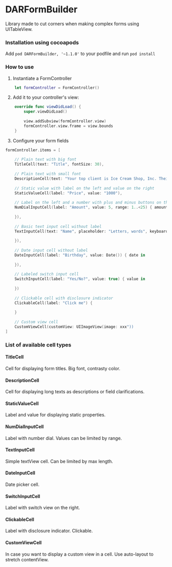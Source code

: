 # DARFormBuilder

Library made to cut corners when making complex forms using UITableView.

### Installation using cocoapods

Add `pod DARFormBuilder, '~1.1.0'` to your podfile and run `pod install`

### How to use

1. Instantiate a FormController
```Swift
    let formController = FormController()
```

2. Add it to your controller's view:
```Swift
    override func viewDidLoad() {
        super.viewDidLoad()
        
        view.addSubview(formController.view)
        formController.view.frame = view.bounds
    }    
```

3. Configure your form fields
```Swift
formController.items = [
    
    // Plain text with big font
    TitleCell(text: "Title", fontSize: 30),
    
    // Plain text with small font
    DescriptionCell(text: "Your top client is Ice Cream Shop, Inc. Their ice cream is so popular they can’t keep up with customer orders at the counter. They’ve recruited you to create a sleek iOS app that will allow customers to order ice cream right from their phone. You’ve started developing the app, and it’s coming along well.", fontSize: 12),
    
    // Static value with label on the left and value on the right
    StaticValueCell(label: "Price", value: "1000"),
    
    // Label on the left and a number with plus and minus buttons on the right
    NumDialInputCell(label: "Amount", value: 5, range: 1..<25) { amount in
        
    }),
    
    // Basic text input cell without label
    TextInputCell(text: "Name", placeholder: "Letters, words", keyboardType: .default, maxLength: 30) { text in
    
    }),
    
    // Date input cell without label
    DateInputCell(label: "Birthday", value: Date()) { date in
    
    }),
    
    // Labeled switch input cell
    SwitchInputCell(label: "Yes/No?", value: true) { value in 
    
    })
    
    // Clickable cell with disclosure indicator
    ClickableCell(label: "Click me") {
        
    }
    
    // Custom view cell
    CustomViewCell(customView: UIImageView(image: xxx"))
]
```

### List of available cell types

#### TitleCell
Cell for displaying form titles. Big font, contrasty color.

#### DescriptionCell
Cell for displaying long texts as descriptions or field clarifications.

#### StaticValueCell
Label and value for displaying static properties.

#### NumDialInputCell
Label with number dial. Values can be limited by range.

#### TextInputCell
Simple textView cell. Can be limited by max length.

#### DateInputCell
Date picker cell.

#### SwitchInputCell
Label with switch view on the right.

#### ClickableCell
Label with disclosure indicator. Clickable.

#### CustomViewCell
In case you want to display a custom view in a cell. Use auto-layout to stretch contentView.
